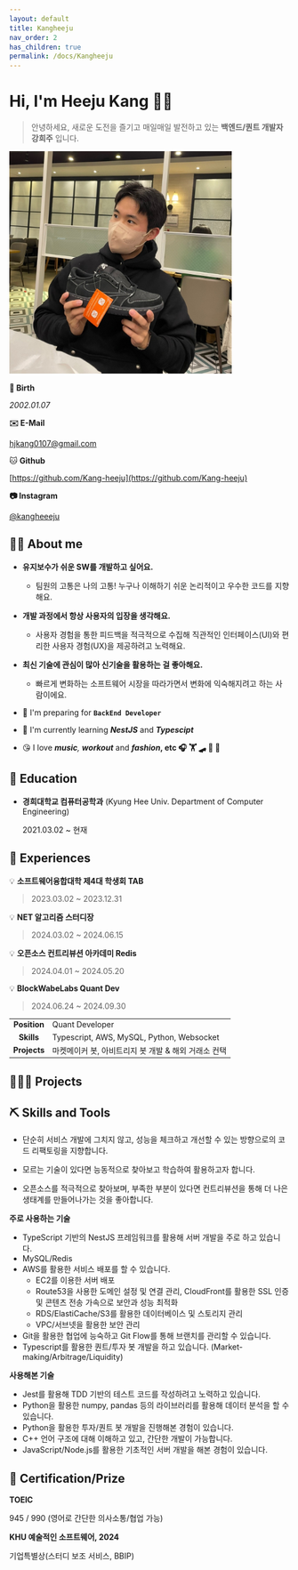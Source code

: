```yaml
---
layout: default
title: Kangheeju
nav_order: 2
has_children: true
permalink: /docs/Kangheeju
---
```


# Hi, I'm Heeju Kang 🙌🏻

> 안녕하세요, 새로운 도전을 즐기고 매일매일 발전하고 있는 **백엔드/퀀트 개발자 강희주** 입니다.
> 

<img src="../../assets/images/Kangheeju/photo.jpeg" width="400" height="400"/>

**🎂 Birth**

*2002.01.07*

**✉️ E-Mail**

hjkang0107@gmail.com

🐱 **Github**

[https://github.com/Kang-heeju](https://github.com/Kang-heeju)

**📷 Instagram**

[@kangheeeju](https://www.instagram.com/kangheeeju)



## 🙋‍♂️ About me


- **유지보수가 쉬운 SW를 개발하고 싶어요.**
    - 팀원의 고통은 나의 고통! 누구나 이해하기 쉬운 논리적이고 우수한 코드를 지향해요.
    
- **개발 과정에서 항상 사용자의 입장을 생각해요.**
    - 사용자 경험을 통한 피드백을 적극적으로 수집해 직관적인 인터페이스(UI)와 편리한 사용자 경험(UX)을 제공하려고 노력해요.
    
- **최신 기술에 관심이 많아 신기술을 활용하는 걸 좋아해요.**
    - 빠르게 변화하는 소프트웨어 시장을 따라가면서 변화에 익숙해지려고 하는 사람이에요.
    
- 🏨 I'm preparing for **`BackEnd Developer`**

- 🌱 I'm currently learning ***NestJS*** and ***Typescipt***

- 😘 I love ***music**, **workout*** and ***fashion*, etc 🎧 🏋️ 🛹 🎳 👞**

    

## 📖 Education


- **경희대학교 컴퓨터공학과** (Kyung Hee Univ. Department of  Computer Engineering)
  
    2021.03.02 ~ 현재



## 🎒 Experiences

💡 **소프트웨어융합대학 제4대 학생회 TAB**

> 2023.03.02 ~ 2023.12.31 



💡 **NET 알고리즘 스터디장**

> 2024.03.02 ~ 2024.06.15



💡 **오픈소스 컨트리뷰션 아카데미 Redis** 

> 2024.04.01 ~ 2024.05.20 



💡 **BlockWabeLabs Quant Dev**

> 2024.06.24 ~ 2024.09.30 

|         | |
| :----------: | ---------------------------------------------------- |
|   **Position**   | Quant Developer                                  |
|  **Skills**  | Typescript, AWS, MySQL, Python, Websocket            |
| **Projects** | 마켓메이커 봇, 아비트리지 봇 개발 & 해외 거래소 컨택             |



## 🧑🏻‍💻 Projects



 


## ⛏️ Skills and Tools

- 단순히 서비스 개발에 그치지 않고, 성능을 체크하고 개선할 수 있는 방향으로의 코드 리팩토링을 지향합니다.

- 모르는 기술이 있다면 능동적으로 찾아보고 학습하여 활용하고자 합니다. 

- 오픈소스를 적극적으로 찾아보며, 부족한 부분이 있다면 컨트리뷰션을 통해 더 나은 생태계를 만들어나가는 것을 좋아합니다. 

  

**주로 사용하는 기술**
- TypeScript 기반의 NestJS 프레임워크를 활용해 서버 개발을 주로 하고 있습니다.
- MySQL/Redis
- AWS를 활용한 서비스 배포를 할 수 있습니다. 
  - EC2를 이용한 서버 배포
  - Route53을 사용한 도메인 설정 및 연결 관리, CloudFront를 활용한 SSL 인증 및 콘텐츠 전송 가속으로 보안과 성능 최적화
  - RDS/ElastiCache/S3를 활용한 데이터베이스 및 스토리지 관리
  - VPC/서브넷을 활용한 보안 관리
- Git을 활용한 협업에 능숙하고 Git Flow를 통해 브랜치를 관리할 수 있습니다.
- Typescript를 활용한 퀀트/투자 봇 개발을 하고 있습니다. (Market-making/Arbitrage/Liquidity)

  

**사용해본 기술**

- Jest를 활용해 TDD 기반의 테스트 코드를 작성하려고 노력하고 있습니다. 
- Python을 활용한 numpy, pandas 등의 라이브러리를 활용해 데이터 분석을 할 수 있습니다. 
- Python을 활용한 투자/퀀트 봇 개발을 진행해본 경험이 있습니다. 
- C++ 언어 구조에 대해 이해하고 있고, 간단한 개발이 가능합니다. 
- JavaScript/Node.js를 활용한 기초적인 서버 개발을 해본 경험이 있습니다. 



## 🏅 Certification/Prize

**TOEIC** 

945 / 990 (영어로 간단한 의사소통/협업 가능)

**KHU 예술적인 소프트웨어,  2024**

기업특별상(스터디 보조 서비스, BBIP)

